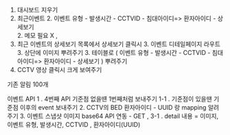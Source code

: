 ### 
1. 대시보드 지우기 
2. 최근이벤트
    2. 이벤트 유형 - 발생시간 - CCTVID - 침대아이디=> 환자아이디 - 상세보기  
    2. 메모 필요 X ,   
3. 최근 이벤트의 상세보기 목록에서 상세보기 클릭시 
    3. 이벤트 디테일페이지 라우트
    3. 상단에 이미지 뿌려주기 
    3.  테이블로 ( 이벤트 유형 - 발생시간 - CCTVID - 침대아이디=> 환자아이디 - 상세보기  ) 뿌려주기 
4. CCTV 영상 클릭시 크게 보여주기 




기존 알림 100개 


이벤트 API
1 . 4번째 API 기준점 없을떈 1번째처럼 보내주기
1-1 .  기준점이 있을땐 기준점 이후의 event 보내주기 
2. CCTV의 BED 환자아이디 - UUID 랑 mapping 알려주기 
3. 이벤트 스냅샷 이미지 base64 API 연동 - GET , 
3-1 . detail 내용 = 이미지, 이벤트 유형, 발생시간,  CCTVID , 환자아이디(UUID) 
